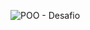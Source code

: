 ![POO - Desafio](https://github.com/luksrammos/POO-Desafio/assets/105017234/4a496111-de52-45dc-be67-05a9d31b88c8)
